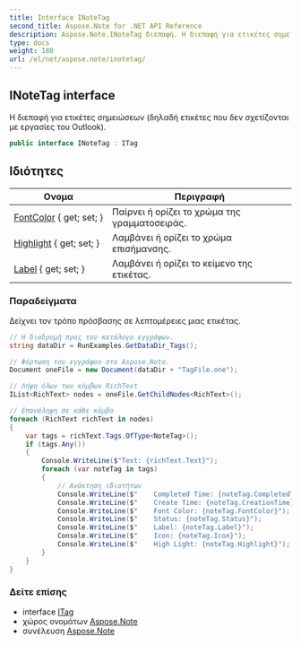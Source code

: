 ```yaml
---
title: Interface INoteTag
second_title: Aspose.Note for .NET API Reference
description: Aspose.Note.INoteTag διεπαφή. Η διεπαφή για ετικέτες σημειώσεων δηλαδή ετικέτες που δεν σχετίζονται με εργασίες του Outlook.
type: docs
weight: 180
url: /el/net/aspose.note/inotetag/
---
```

## INoteTag interface

Η διεπαφή για ετικέτες σημειώσεων (δηλαδή ετικέτες που δεν σχετίζονται με εργασίες του Outlook).

```csharp
public interface INoteTag : ITag
```

## Ιδιότητες

| Ονομα | Περιγραφή |
| --- | --- |
| [FontColor](../../aspose.note/inotetag/fontcolor/) { get; set; } | Παίρνει ή ορίζει το χρώμα της γραμματοσειράς. |
| [Highlight](../../aspose.note/inotetag/highlight/) { get; set; } | Λαμβάνει ή ορίζει το χρώμα επισήμανσης. |
| [Label](../../aspose.note/inotetag/label/) { get; set; } | Λαμβάνει ή ορίζει το κείμενο της ετικέτας. |

### Παραδείγματα

Δείχνει τον τρόπο πρόσβασης σε λεπτομέρειες μιας ετικέτας.

```csharp
// Η διαδρομή προς τον κατάλογο εγγράφων.
string dataDir = RunExamples.GetDataDir_Tags();

// Φόρτωση του εγγράφου στο Aspose.Note.
Document oneFile = new Document(dataDir + "TagFile.one");

// Λήψη όλων των κόμβων RichText
IList<RichText> nodes = oneFile.GetChildNodes<RichText>();

// Επανάληψη σε κάθε κόμβο
foreach (RichText richText in nodes)
{
    var tags = richText.Tags.OfType<NoteTag>();
    if (tags.Any())
    {
        Console.WriteLine($"Text: {richText.Text}");
        foreach (var noteTag in tags)
        {
            // Ανάκτηση ιδιοτήτων
            Console.WriteLine($"    Completed Time: {noteTag.CompletedTime}");
            Console.WriteLine($"    Create Time: {noteTag.CreationTime}");
            Console.WriteLine($"    Font Color: {noteTag.FontColor}");
            Console.WriteLine($"    Status: {noteTag.Status}");
            Console.WriteLine($"    Label: {noteTag.Label}");
            Console.WriteLine($"    Icon: {noteTag.Icon}");
            Console.WriteLine($"    High Light: {noteTag.Highlight}");
        }
    }
}
```

### Δείτε επίσης

* interface [ITag](../itag/)
* χώρος ονομάτων [Aspose.Note](../../aspose.note/)
* συνέλευση [Aspose.Note](../../)


